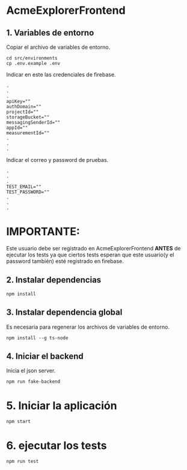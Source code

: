 # AcmeExplorerFrontend

## 1. Variables de entorno

Copiar el archivo de variables de entorno.

```
cd src/environments
cp .env.example .env
```

Indicar en este las credenciales de firebase.

```
.
.
.
apiKey=""
authDomain=""
projectId=""
storageBucket=""
messagingSenderId=""
appId=""
measurementId=""
.
.
.
```

Indicar el correo y password de pruebas.

```
.
.
.
TEST_EMAIL=""
TEST_PASSWORD=""
.
.
.
```
# IMPORTANTE: 
Este usuario debe ser registrado en AcmeExplorerFrontend **ANTES** de ejecutar los tests ya que ciertos tests esperan que este usuario(y el password también) esté registrado en firebase.

## 2. Instalar dependencias

```
npm install
```

## 3. Instalar dependencia global

Es necesaria para regenerar los archivos de variables de entorno.

```
npm install --g ts-node
```

## 4. Iniciar el backend

Inicia el json server.

```
npm run fake-backend
```

# 5. Iniciar la aplicación

```
npm start
```

# 6. ejecutar los tests

```
npm run test
```
